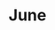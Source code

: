 ---
logohandle: juneso
sort: june
title: June
twitter: https://x.com/JuneDotSo
website: https://june.so/
---